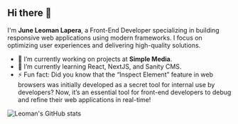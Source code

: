 ## Hi there 👋

I'm **June Leoman Lapera**, a Front-End Developer specializing in building responsive web applications using modern frameworks. I focus on optimizing user experiences and delivering high-quality solutions.

- 🔭 I’m currently working on projects at **Simple Media**.
- 🌱 I’m currently learning React, NextJS, and Sanity CMS.
- ⚡ Fun fact: Did you know that the “Inspect Element” feature in web browsers was initially developed as a secret tool for internal use by developers? Now, it’s an essential tool for front-end developers to debug and refine their web applications in real-time!

![Leoman's GitHub stats](https://github-readme-stats-vert-psi-35.vercel.app/api?username=leomanlapera&show_icons=true)
